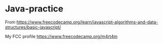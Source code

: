 # Java-practice
From https://www.freecodecamp.org/learn/javascript-algorithms-and-data-structures/basic-javascript/

My FCC profile https://www.freecodecamp.org/m4rt4m
